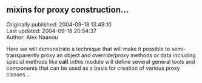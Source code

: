 ## mixins for proxy construction...  
Originally published: 2004-09-18 13:49:10  
Last updated: 2004-09-18 20:54:37  
Author: Alex Naanou  
  
Here we will demonstrate a technique that will make it possible to semi-transparently proxy an object and override/proxy methods or data including special methods like __call__.\nthis module will define several general tools and components that can be used as a basis for creation of various proxy classes...
